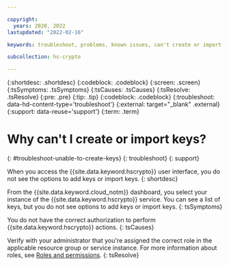 ```yaml
---

copyright:
  years: 2020, 2022
lastupdated: "2022-02-16"

keywords: troubleshoot, problems, known issues, can't create or import keys

subcollection: hs-crypto

---
```


{:shortdesc: .shortdesc}
{:codeblock: .codeblock}
{:screen: .screen}
{:tsSymptoms: .tsSymptoms}
{:tsCauses: .tsCauses}
{:tsResolve: .tsResolve}
{:pre: .pre}
{:tip: .tip}
{:codeblock: .codeblock}
{:troubleshoot: data-hd-content-type='troubleshoot'}
{:external: target="_blank" .external}
{:support: data-reuse='support'}
{:term: .term}

# Why can't I create or import keys?
{: #troubleshoot-unable-to-create-keys}
{: troubleshoot}
{: support}

When you access the {{site.data.keyword.hscrypto}} user interface, you do not see the options to add keys or import keys.
{: shortdesc}

From the {{site.data.keyword.cloud_notm}} dashboard, you select your instance of the {{site.data.keyword.hscrypto}} service. You can see a list of keys, but you do not see options to add keys or import keys.
{: tsSymptoms}

You do not have the correct authorization to perform {{site.data.keyword.hscrypto}} actions.
{: tsCauses}

Verify with your administrator that you're assigned the correct role in the applicable resource group or service instance. For more information about roles, see [Roles and permissions](/docs/hs-crypto?topic=hs-crypto-manage-access#roles).
{: tsResolve}
